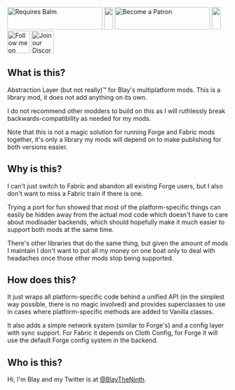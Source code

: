<p>
    <a style="text-decoration: none;" href="https://modrinth.com/mod/balm"> 
        <img src="https://blay09.net/files/brand/requires_balm.png" alt="Requires Balm" width="217" height="51" /> 
    </a>
    <img src="https://blay09.net/files/brand/spacer.png" alt="" width="20" height="51" />
    <a style="text-decoration: none;" href="https://www.patreon.com/blay09"> 
        <img src="https://blay09.net/files/brand/patreon.png" alt="Become a Patron" width="217" height="51" /> 
    </a> 
    <img src="https://blay09.net/files/brand/spacer.png" alt="" width="21" height="51" /> 
    <a style="text-decoration: none;" href="https://twitter.com/BlayTheNinth">
        <img src="https://blay09.net/files/brand/twitter.png" alt="Follow me on Twitter" width="51" height="51" />
    </a>
    <a style="text-decoration: none;" href="https://discord.gg/VAfZ2Nau6j">
        <img src="https://blay09.net/files/brand/discord.png" alt="Join our Discord" width="51" height="51" />
    </a>
</p>

## What is this?

Abstraction Layer (but not really)™ for Blay's multiplatform mods. This is a library mod, it does not add anything on its own.

I do not recommend other modders to build on this as I will ruthlessly break backwards-compatibility as needed for my mods.

Note that this is not a magic solution for running Forge and Fabric mods together, it's only a library my mods will depend on to make publishing for both versions easier.

## Why is this?

I can't just switch to Fabric and abandon all existing Forge users, but I also don't want to miss a Fabric train if there is one.

Trying a port for fun showed that most of the platform-specific things can easily be hidden away from the actual mod code which doesn't have to care about modloader backends, which should hopefully make it much easier to support both mods at the same time.

There's other libraries that do the same thing, but given the amount of mods I maintain I don't want to put all my money on one boat only to deal with headaches once those other mods stop being supported.

## How does this?

It just wraps all platform-specific code behind a unified API (in the simplest way possible, there is no magic involved) and provides superclasses to use in cases where platform-specific methods are added to Vanilla classes.

It also adds a simple network system (similar to Forge's) and a config layer with sync support. For Fabric it depends on Cloth Config, for Forge it will use the default Forge config system in the backend.

## Who is this?

Hi, I'm Blay and my Twitter is at [@BlayTheNinth](https://twitter.com/BlayTheNinth).
